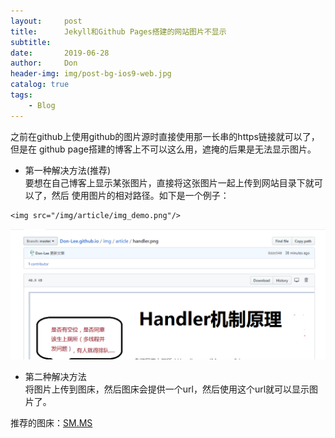 ```yaml
---
layout:     post
title:      Jekyll和Github Pages搭建的网站图片不显示
subtitle:   
date:       2019-06-28
author:     Don
header-img: img/post-bg-ios9-web.jpg
catalog: true
tags:
    - Blog
---
```


之前在github上使用github的图片源时直接使用那一长串的https链接就可以了，但是在 github page搭建的博客上不可以这么用，遮掩的后果是无法显示图片。
- 第一种解决方法(推荐)  
要想在自己博客上显示某张图片，直接将这张图片一起上传到网站目录下就可以了，然后 使用图片的相对路径。如下是一个例子： 
```
<img src="/img/article/img_demo.png"/>
```
<img src="/img/article/img_demo.png"/>

- 第二种解决方法  
将图片上传到图床，然后图床会提供一个url，然后使用这个url就可以显示图片了。

推荐的图床：[SM.MS](https://sm.ms/)
